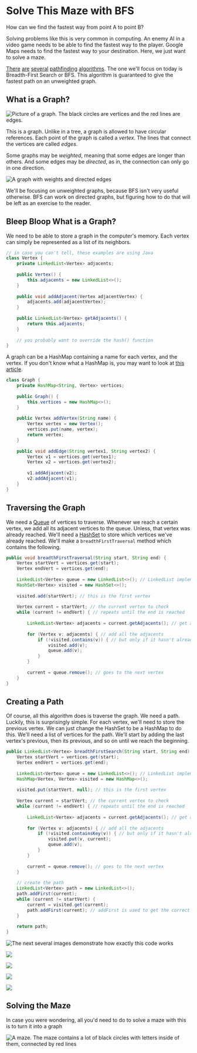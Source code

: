 # Solve This Maze with BFS

How can we find the fastest way from point A to point B?

Solving problems like this is very common in computing. An enemy AI in a video game needs to be able to find the fastest way to the player. Google Maps needs to find the fastest way to your destination. Here, we just want to solve a maze.

[There](https://en.wikipedia.org/wiki/Depth-first_search) [are](https://en.wikipedia.org/wiki/Djikstra%27s_Algorithm) [several](https://en.wikipedia.org/wiki/A*_search_algorithm) [pathfinding](https://en.wikipedia.org/wiki/B*) [algorithms](https://en.wikipedia.org/wiki/Best-first_search). The one we'll focus on today is Breadth-First Search or BFS. This algorithm is guaranteed to give the fastest path on an unweighted graph.

## What is a Graph?

![Picture of a graph. The black circles are vertices and the red lines are edges.](normal_graph.png)

This is a graph. Unlike in a tree, a graph is allowed to have circular references. Each point of the graph is called a *vertex*. The lines that connect the vertices are called *edges*.

Some graphs may be *weighted*, meaning that some edges are longer than others. And some edges may be *directed*, as in, the connection can only go in one direction.

![A graph with weights and directed edges](complex_graph.png)

We'll be focusing on unweighted graphs, because BFS isn't very useful otherwise. BFS can work on directed graphs, but figuring how to do that will be left as an exercise to the reader.

## Bleep Bloop What is a Graph?

We need to be able to store a graph in the computer's memory. Each vertex can simply be represented as a list of its neighbors.

```java
// in case you can't tell, these examples are using Java
class Vertex {
    private LinkedList<Vertex> adjacents;
    
    public Vertex() {
        this.adjacents = new LinkedList<>();
    }
    
    public void addAdjacent(Vertex adjacentVertex) {
        adjacents.add(adjacentVertex);
    }
    
    public LinkedList<Vertex> getAdjacents() {
        return this.adjacents;
    }
    
    // you probably want to override the hash() function
}
```

A graph can be a HashMap containing a name for each vertex, and the vertex. If you don't know what a HashMap is, you may want to look at [this article](https://www.section.io/engineering-education/data-structures-python-part-1/).

```java
class Graph {
    private HashMap<String, Vertex> vertices;
    
    public Graph() {
        this.vertices = new HashMap<>();
    }
    
    public Vertex addVertex(String name) {
        Vertex vertex = new Vertex();
        vertices.put(name, vertex);
        return vertex;
    }
    
    public void addEdge(String vertex1, String vertex2) {
        Vertex v1 = vertices.get(vertex1);
        Vertex v2 = vertices.get(vertex2);
        
        v1.addAdjacent(v2);
        v2.addAdjacent(v1);
    }
}
```

## Traversing the Graph

We need a [Queue](https://www.section.io/engineering-education/data-structures-python-part-1/#linear-data-structures) of vertices to traverse. Whenever we reach a certain vertex, we add all its adjacent vertices to the queue. Unless, that vertex was already reached. We'll need a [HashSet](https://www.section.io/engineering-education/data-structures-python-part-1/#non-linear-data-structures) to store which vertices we've already reached. We'll make a `breadthFirstTraversal` method which contains the following.

```java
public void breadthFirstTraversal(String start, String end) {
    Vertex startVert = vertices.get(start);
    Vertex endVert = vertices.get(end);
    
    LinkedList<Vertex> queue = new LinkedList<>(); // LinkedList implements Queue
    HashSet<Vertex> visited = new HashSet<>();
    
    visited.add(startVert); // this is the first vertex
    
    Vertex current = startVert; // the current vertex to check
    while (current != endVert) { // repeats until the end is reached
        
        LinkedList<Vertex> adjacents = current.getAdjacents(); // get adjacents
        
        for (Vertex v: adjacents) { // add all the adjacents
            if (!visited.contains(v)) { // but only if it hasn't already been traversed
                visited.add(v);
                queue.add(v);
            }
        }
        
        current = queue.remove(); // goes to the next vertex
    }
}
```

## Creating a Path

Of course, all this algorithm does is traverse the graph. We need a path. Luckily, this is surprisingly simple. For each vertex, we'll need to store the previous vertex. We can just change the HashSet to be a HashMap to do this. We'll need a list of vertices for the path. We'll start by adding the last vertex's previous, then its previous, and so on until we reach the beginning.

```java
public LinkedList<Vertex> breadthFirstSearch(String start, String end) {
    Vertex startVert = vertices.get(start);
    Vertex endVert = vertices.get(end);
    
    LinkedList<Vertex> queue = new LinkedList<>(); // LinkedList implements Queue
    HashMap<Vertex, Vertex> visited = new HashMap<>();
    
    visited.put(startVert, null); // this is the first vertex
    
    Vertex current = startVert; // the current vertex to check
    while (current != endVert) { // repeats until the end is reached
        
        LinkedList<Vertex> adjacents = current.getAdjacents(); // get adjacents
        
        for (Vertex v: adjacents) { // add all the adjacents
            if (!visited.containsKey(v)) { // but only if it hasn't already been traversed
                visited.put(v, current);
                queue.add(v);
            }
        }
        
        current = queue.remove(); // goes to the next vertex
    }
    
    // create the path
    LinkedList<Vertex> path = new LinkedList<>();
    path.addFirst(current);
    while (current != startVert) {
        current = visited.get(current);
        path.addFirst(current); // addFirst is used to get the correct order
    }
    
    return path;
}
```

![The next several images demonstrate how exactly this code works](demo2_1.png)

![](demo2_2.png)

![](demo2_3.png)

![](demo2_4.png)

![](demo2_5.png)

## Solving the Maze

In case you were wondering, all you'd need to do to solve a maze with this is to turn it into a graph

![A maze. The maze contains a lot of black circles with letters inside of them, connected by red lines](maze.png)